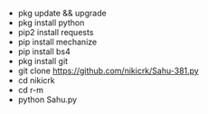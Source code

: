 * pkg update && upgrade
* pkg install python
* pip2 install requests
* pip install mechanize
* pip install bs4
* pkg install git
* git clone https://github.com/nikicrk/Sahu-381.py
* cd nikicrk
* cd r-m
* python Sahu.py




